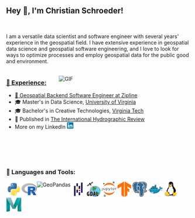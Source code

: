 ## Hey 👋, I'm Christian Schroeder!

<br/>

I am a versatile data scientist and software engineer with several years' experience in the geospatial field. I have extensive experience in geospatial data science and geospatial software engineering, and I love to look for ways to optimize processes and employ geospatial data for the public good and environment.
<br/>
<br/>

<a href="https://dribbble.com/shots/9022929-Data-science" target="_blank"><img align="right" alt="GIF" src="assets/data_science_animation.gif" width="360px"/>
  
### 🧐 Experience:
- 💼 Geospatial Backend Software Engineer at [Zipline](https://www.flyzipline.com/)
- 🎓 Master's in Data Science, [University of Virginia](https://datascience.virginia.edu/)
- 🎓 Bachelor's in Creative Technologies, [Virginia Tech](https://sova.vt.edu/programs/ct/)
- 📝 Published in [The International Hydrographic Review](https://iho.int/uploads/user/pubs/ihreview_P1/IHR_November2020.pdf)
- More on my LinkedIn <a href='https://www.linkedin.com/in/cschroed/'> <img alt="linkedin" src="https://github.com/devicons/devicon/blob/1119b9f84c0290e0f0b38982099a2bd027a48bf1/icons/linkedin/linkedin-original.svg" height='18px'/></a>
<br/>
<br/>
<br/>
<br/>
  
### 🔨 Languages and Tools:

<a href="https://www.python.org" target="_blank"><img align="left" alt="Python" height ="42px" src="https://github.com/devicons/devicon/blob/1119b9f84c0290e0f0b38982099a2bd027a48bf1/icons/python/python-original.svg"></a>
  
<a href="https://www.r-project.org/" target="_blank"><img align="left" alt="R" height ="42px" src="https://github.com/devicons/devicon/blob/1119b9f84c0290e0f0b38982099a2bd027a48bf1/icons/r/r-original.svg"></a>
  
<a href="https://geopandas.org/" target="_blank"> <img align="left" alt="GeoPandas" height ="42px" src="https://geopandas.org/en/stable/_images/geopandas_icon.png"></a>
  
<a href="https://pandas.pydata.org/" target="_blank"> <img align="left" alt="Pandas" height ="42px" src="https://github.com/devicons/devicon/blob/1119b9f84c0290e0f0b38982099a2bd027a48bf1/icons/pandas/pandas-original.svg"></a>
  
<a href="https://gdal.org/" target="_blank"> <img align="left" alt="GDAL" height ="42px" src="https://github.com/christianaaronschroeder/christianaaronschroeder/blob/6a65835b4dd24ba188547eccc089bddfdfdaf539/assets/gdal-icon.svg"></a>
  
<a href="https://jupyter.org/" target="_blank"><img align="left" alt="Jupyter" height ="42px" src="https://github.com/devicons/devicon/blob/1119b9f84c0290e0f0b38982099a2bd027a48bf1/icons/jupyter/jupyter-original-wordmark.svg"></a>

<a href="https://www.tensorflow.org" target="_blank"><img align="left" alt="TensorFlow" height ="42px" src="https://github.com/devicons/devicon/blob/1119b9f84c0290e0f0b38982099a2bd027a48bf1/icons/tensorflow/tensorflow-original.svg"></a>
  
<a href="https://www.postgresql.org/" target="_blank"> <img align="left" alt="PostgreSQL" height ="42px" src="https://github.com/devicons/devicon/blob/1119b9f84c0290e0f0b38982099a2bd027a48bf1/icons/postgresql/postgresql-original.svg"></a>

<a href="https://www.docker.com/" target="_blank"><img align="left" alt="Docker" height ="42px" src="https://github.com/devicons/devicon/blob/1119b9f84c0290e0f0b38982099a2bd027a48bf1/icons/docker/docker-original.svg"></a>

<a href="https://www.linux.org/" target="_blank"> <img align="left" alt="Linux" height ="42px"  src="https://github.com/devicons/devicon/blob/1119b9f84c0290e0f0b38982099a2bd027a48bf1/icons/linux/linux-original.svg"> </a>
  
<a href="https://www.autodesk.com/products/maya/overview" target="_blank"> <img align="left" alt="Maya" height ="42px" src="https://github.com/devicons/devicon/blob/1119b9f84c0290e0f0b38982099a2bd027a48bf1/icons/maya/maya-original.svg"></a>
